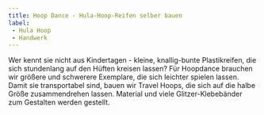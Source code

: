 ```yaml
---
title: Hoop Dance - Hula-Hoop-Reifen selber bauen
label:
 - Hula Hoop
 - Handwerk
---
```




Wer kennt sie nicht aus Kindertagen - kleine, knallig-bunte Plastikreifen, die sich stundenlang auf den Hüften kreisen lassen? Für Hoopdance brauchen wir größere und schwerere Exemplare, die sich leichter spielen lassen. Damit sie transportabel sind, bauen wir Travel Hoops, die sich auf die halbe Größe zusammendrehen lassen. Material und viele Glitzer-Klebebänder zum Gestalten werden gestellt.